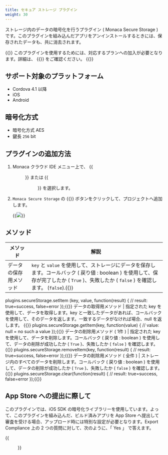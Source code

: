 ```yaml
---
title: セキュア ストレージ プラグイン
weight: 30
---
```


ストレージ内のデータの暗号化を行うプラグイン ( Monaca Secure Storage )
です。このプラグインを組み込んだアプリをアンインストールするときには、保存されたデータも、共に消去されます。

{{<note>}}
  このプラグインを使用するためには、対応するプランへの加入が必要となります。詳細は、 {{<link href="https://ja.monaca.io/pricing.html" title="料金プラン">}} をご確認ください。
{{</note>}}

サポート対象のプラットフォーム
------------------------------

-   Cordova 4.1 以降
-   iOS
-   Android

暗号化方式
----------

- 暗号化方式 AES   
- 鍵長 `256` bit

プラグインの追加方法
--------------------

1.  Monaca クラウド IDE メニュー上で、
    {{<menu menu1="ファイル" menu2="Cordova プラグインの管理...">}} または
    {{<menu menu1="設定" menu2="Cordova プラグインの管理...">}} を選択します。

2.  `Monaca Secure Storage` の {{<guilabel name="有効">}} ボタンをクリックして、プロジェクトへ追加します。

    {{<img src="/images/reference/power_plugins/secure_storage/1.png">}}

メソッド
--------

メソッド | 解説
-------|-----------------
データの保存用メソッド | `key` と `value` を使用して、ストレージにデータを保存します。コールバック ( 戻り値 : boolean ) を使用して、保存が完了したか ( `True` )、失敗したか ( `false` ) を確認します。 (`false`).{{<highlight javascript>}}
plugins.secureStorage.setItem   (key, value, function(result) {
// result: true=success, false=error
});{{</highlight>}}
データの取得用メソッド | 指定された key を使用して、データを取得します。key と一致したデータがあれば、コールバックを使用して、そのデータを返します。一致するデータがなければ場合、null を返します。 {{<highlight javascript>}}
plugins.secureStorage.getItem(key, function(value) {
// value: null = no such a value
});{{</highlight>}}
データの削除用メソッド ( 1件 ) | 指定された key を使用して、データを削除します。コールバック ( 戻り値 : boolean ) を使用して、データの削除が成功したか ( `True` )、失敗したか ( `false` ) を確認します。 {{<highlight javascript>}}
plugins.secureStorage.removeItem(key, function(result) {
// result: true=success, false=error
});{{</highlight>}}
データの削除用メソッド ( 全件 ) | ストレージ内のすべてのデータを削除します。コールバック ( 戻り値 : boolean ) を使用して、データの削除が成功したか ( `True` )、失敗したか ( `false` ) を確認します。 {{<highlight javascript>}}
plugins.secureStorage.clear(function(result) {
// result: true=success, false=error
});{{</highlight>}}

App Store への提出に際して
--------------------------

このプラグインでは、iOS SDK
の暗号化ライブラリーを使用しています。よって、このプラグインを組み込んだ、ビルド済みアプリを
App Store
へ提出して審査を受ける場合、アップロード時には特別な設定が必要となります。Export
Compliance 上の 2 つの質問に対して、次のように、「 Yes 」 で答えます。

{{<figure src="/images/reference/power_plugins/secure_storage/2.png">}}
